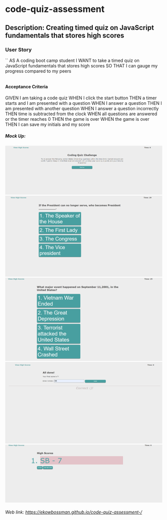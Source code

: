 # code-quiz-assessment

## Description: Creating timed quiz on JavaScript fundamentals that stores high scores

### User Story
``
AS A coding boot camp student
I WANT to take a timed quiz on JavaScript fundamentals that stores high scores
SO THAT I can gauge my progress compared to my peers
```
```

#### Acceptance Criteria

GIVEN I am taking a code quiz
WHEN I click the start button
THEN a timer starts and I am presented with a question
WHEN I answer a question
THEN I am presented with another question
WHEN I answer a question incorrectly
THEN time is subtracted from the clock
WHEN all questions are answered or the timer reaches 0
THEN the game is over
WHEN the game is over
THEN I can save my initials and my score
##### Mock Up: 
![alt text](./assets/images/codeQuiz6.png)
![alt text](./assets/images/codeQuiz7.png)
![alt text](./assets/images/codeQuiz8.png)
![alt text](./assets/images/codeQuiz9.png)
![alt text](./assets/images/codeQuiz10.png)

###### Web link:  https://ekowbossman.github.io/code-quiz-assessment-/
